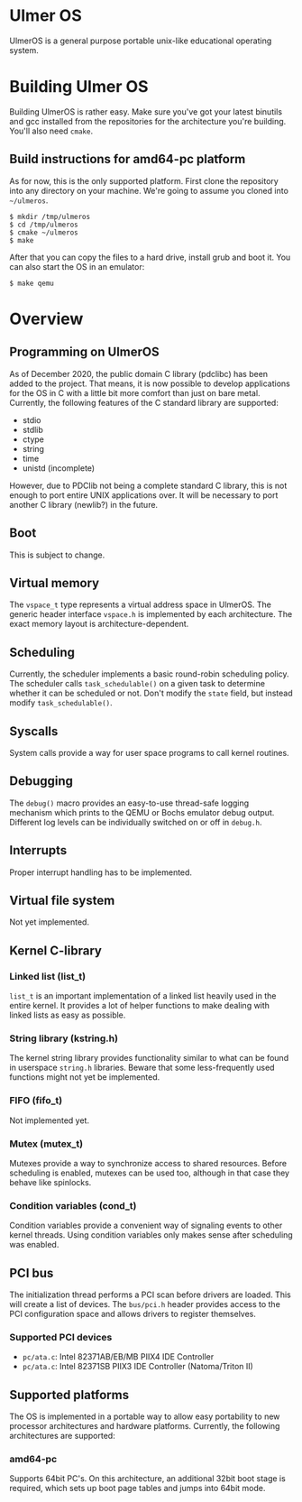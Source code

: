 # Ulmer OS

UlmerOS is a general purpose portable unix-like educational operating system.

# Building Ulmer OS

Building UlmerOS is rather easy. Make sure you've got your latest binutils and
gcc installed from the repositories for the architecture you're building. You'll
also need `cmake`.

## Build instructions for amd64-pc platform

As for now, this is the only supported platform. First clone the repository into
any directory on your machine. We're going to assume you cloned into `~/ulmeros`.

```
$ mkdir /tmp/ulmeros
$ cd /tmp/ulmeros
$ cmake ~/ulmeros
$ make
```

After that you can copy the files to a hard drive, install grub and boot it. You
can also start the OS in an emulator:

```
$ make qemu
```

# Overview

## Programming on UlmerOS

As of December 2020, the public domain C library (pdclibc) has been added to the project.
That means, it is now possible to develop applications for the OS in C with a
little bit more comfort than just on bare metal. Currently, the following features of the C standard
library are supported:

* stdio
* stdlib
* ctype
* string
* time
* unistd (incomplete)

However, due to PDClib not being a complete standard C library, this is not enough to port
entire UNIX applications over. It will be necessary to port another C library (newlib?) in the future.

## Boot
This is subject to change.

## Virtual memory
The `vspace_t` type represents a virtual address space in UlmerOS. The generic
header interface `vspace.h` is implemented by each architecture. The exact memory
layout is architecture-dependent.

## Scheduling
Currently, the scheduler implements a basic round-robin scheduling policy. The
scheduler calls `task_schedulable()` on a given task to determine whether it can be
scheduled or not. Don't modify the `state` field, but instead modify `task_schedulable()`.

## Syscalls
System calls provide a way for user space programs to call kernel routines.

## Debugging
The `debug()` macro provides an easy-to-use thread-safe logging mechanism which
prints to the QEMU or Bochs emulator debug output. Different log levels can be
individually switched on or off in `debug.h`.

## Interrupts
Proper interrupt handling has to be implemented.

## Virtual file system
Not yet implemented.

## Kernel C-library

### Linked list (list_t)
`list_t` is an important implementation of a linked list heavily used
in the entire kernel. It provides a lot of helper functions to make
dealing with linked lists as easy as possible.

### String library (kstring.h)
The kernel string library provides functionality similar to what can be found
in userspace `string.h` libraries. Beware that some less-frequently used
functions might not yet be implemented.

### FIFO (fifo_t)
Not implemented yet.

### Mutex (mutex_t)
Mutexes provide a way to synchronize access to shared resources. Before
scheduling is enabled, mutexes can be used too, although in that case they
behave like spinlocks.

### Condition variables (cond_t)
Condition variables provide a convenient way of signaling events to other
kernel threads. Using condition variables only makes sense after scheduling
was enabled.

## PCI bus
The initialization thread performs a PCI scan before drivers are loaded. This
will create a list of devices. The `bus/pci.h` header provides access to the PCI
configuration space and allows drivers to register themselves.

### Supported PCI devices
* `pc/ata.c`: Intel 82371AB/EB/MB PIIX4 IDE Controller
* `pc/ata.c`: Intel 82371SB PIIX3 IDE Controller (Natoma/Triton II)

## Supported platforms
The OS is implemented in a portable way to allow easy portability to new
processor architectures and hardware platforms. Currently, the following
architectures are supported:

### amd64-pc
Supports 64bit PC's. On this architecture, an additional 32bit boot stage is
required, which sets up boot page tables and jumps into 64bit mode.
